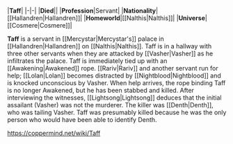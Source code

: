 |**Taff**|
|-|-|
|**Died**||
|**Profession**|Servant|
|**Nationality**|[[Hallandren\|Hallandren]]|
|**Homeworld**|[[Nalthis\|Nalthis]]|
|**Universe**|[[Cosmere\|Cosmere]]|

**Taff** is a servant in [[Mercystar\|Mercystar's]] palace in [[Hallandren\|Hallandren]] on [[Nalthis\|Nalthis]].
Taff is in a hallway with three other servants when they are attacked by [[Vasher\|Vasher]] as he infiltrates the palace. Taff is immediately tied up with an [[Awakening\|Awakened]] rope. [[Rariv\|Rariv]] and another servant run for help; [[Lolan\|Lolan]] becomes distracted by [[Nightblood\|Nightblood]] and is knocked unconscious by Vasher. When help arrives, the rope binding Taff is no longer Awakened, but he has been stabbed and killed. After interviewing the witnesses, [[Lightsong\|Lightsong]] deduces that the initial assailant (Vasher) was not the murderer. The killer was [[Denth\|Denth]], who was tailing Vasher. Taff was presumably killed because he was the only person who would have been able to identify Denth.



https://coppermind.net/wiki/Taff